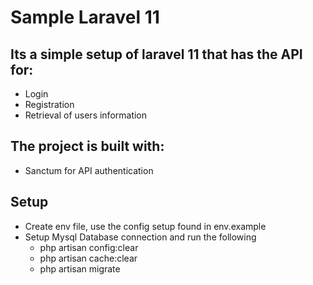 # Sample Laravel 11

## Its a simple setup of laravel 11 that has the API for:
- Login
- Registration
- Retrieval of users information

## The project is built with:
- Sanctum for API authentication

## Setup
- Create env file, use the config setup found in env.example
- Setup Mysql Database connection and run the following
  - php artisan config:clear
  - php artisan cache:clear
  - php artisan migrate
